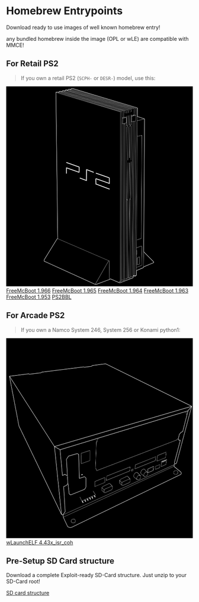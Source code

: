 # Homebrew Entrypoints

Download ready to use images of well known homebrew entry!

any bundled homebrew inside the image (OPL or wLE) are compatible with MMCE!


## For Retail PS2
> If you own a retail PS2 (`SCPH-` or `DESR-`) model, use this:

<img src="img/ps2.png" width="540" height="540">

<div class="BtnGroup d-block mb-2">
    <a class="BtnGroup-item btn btn-outline" type="button" href="https://github.com/sd2psXtd/sd2psXtd.github.io/releases/download/latest/FMCB-1966.mcd">FreeMcBoot 1.966</a>
    <a class="BtnGroup-item btn btn-outline" type="button" href="https://github.com/sd2psXtd/sd2psXtd.github.io/releases/download/latest/FMCB-1965.mcd">FreeMcBoot 1.965</a>
    <a class="BtnGroup-item btn btn-outline" type="button" href="https://github.com/sd2psXtd/sd2psXtd.github.io/releases/download/latest/FMCB-1964.mcd">FreeMcBoot 1.964</a>
    <a class="BtnGroup-item btn btn-outline" type="button" href="https://github.com/sd2psXtd/sd2psXtd.github.io/releases/download/latest/FMCB-1963.mcd">FreeMcBoot 1.963</a>
    <a class="BtnGroup-item btn btn-outline" type="button" href="https://github.com/sd2psXtd/sd2psXtd.github.io/releases/download/latest/FMCB-1953.mcd">FreeMcBoot 1.953</a>
    <a class="BtnGroup-item btn btn-outline" type="button" href="https://github.com/sd2psXtd/sd2psXtd.github.io/releases/download/latest/PS2BBL.mcd">PS2BBL</a>
</div>



## For Arcade PS2
> If you own a Namco System 246, System 256 or Konami python1:

<img src="img/s256.png" width="540" height="540">

<div class="BtnGroup d-block mb-2">
    <a class="BtnGroup-item btn btn-outline" type="button" href="https://github.com/sd2psXtd/sd2psXtd.github.io/releases/download/latest/wLaunchELF_Arcade.mcd">wLaunchELF 4.43x_isr_coh</a>
</div>

## Pre-Setup SD Card structure

Download a complete Exploit-ready SD-Card structure. 
Just unzip to your SD-Card root!

<div class="BtnGroup d-block mb-2">
    <a class="BtnGroup-item btn btn-outline" type="button" href="https://github.com/sd2psXtd/sd2psXtd.github.io/releases/download/latest/MemoryCards.zip">SD card structure</a>
</div>
